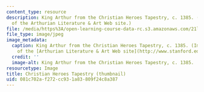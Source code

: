 ```yaml
---
content_type: resource
description: King Arthur from the Christian Heroes Tapestry, c. 1385. (Image courtesy
  of the Arthurian Literature & Art Web site.)
file: /media/https%3A/open-learning-course-data-rc.s3.amazonaws.com/21l-707-arthurian-literature-and-celtic-colonization-spring-2005/081c702af272cc931a83809f24c8a387_21l-707s05-th.jpg
file_type: image/jpeg
image_metadata:
  caption: King Arthur from the Christian Heroes Tapestry, c. 1385. (Image courtesy
    of the [Arthurian Literature & Art Web site](http://www.stanford.edu/class/engl165b/).)
  credit: ''
  image-alt: King Arthur from the Christian Heroes Tapestry, c. 1385.
resourcetype: Image
title: Christian Heroes Tapestry (thumbnail)
uid: 081c702a-f272-cc93-1a83-809f24c8a387
---
```

